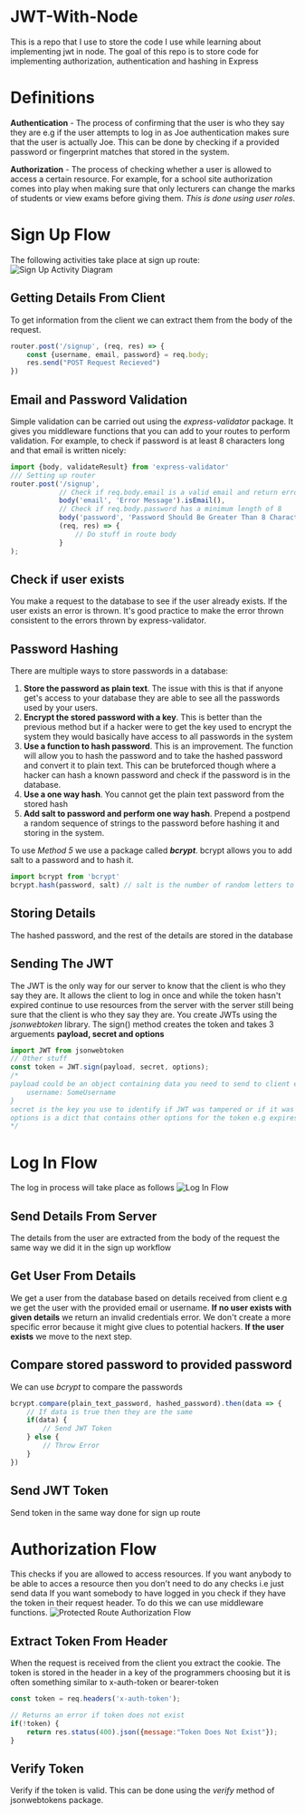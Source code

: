# JWT-With-Node
This is a repo that I use to store the code I use while learning about implementing jwt in node. The goal of this repo is to store code for implementing authorization, authentication and hashing in Express

# Definitions
**Authentication** - The process of confirming that the user is who they say they are e.g if the user attempts to log in as Joe authentication makes sure that the user is actually Joe. This can be done by checking if a provided password or fingerprint matches that stored in the system.

**Authorization** - The process of checking whether a user is allowed to access a certain resource. For example, for a school site authorization comes into play when making sure that only lecturers can change the marks of students or view exams before giving them. *This is done using user roles*.

# Sign Up Flow
The following activities take place at sign up route: 
![Sign Up Activity Diagram](signupactivitydiagram.drawio.png)

## Getting Details From Client
To get information from the client we can extract them from the body of the request.
```javascript
router.post('/signup', (req, res) => {
    const {username, email, password} = req.body;
    res.send("POST Request Recieved")
})
```

## Email and Password Validation
Simple validation can be carried out using the *express-validator* package. It gives you middleware functions that you can add to your routes to perform validation. For example, to check if password is at least 8 characters long and that email is written nicely:
```javascript
import {body, validateResult} from 'express-validator'
/// Setting up router
router.post('/signup',
            // Check if req.body.email is a valid email and return error message if not
            body('email', 'Error Message').isEmail(),
            // Check if req.body.password has a minimum length of 8
            body('password', 'Password Should Be Greater Than 8 Characters').isLength({min:8}),
            (req, res) => {
                // Do stuff in route body
            }
);
```

## Check if user exists
You make a request to the database to see if the user already exists. If the user exists an error is thrown. It's good practice to make the error thrown consistent to the errors thrown by express-validator.

## Password Hashing
There are multiple ways to store passwords in a database:
1. **Store the password as plain text**. The issue with this is that if anyone get's access to your database they are able to see all the passwords used by your users.
2. **Encrypt the stored password with a key**. This is better than the previous method but if a hacker were to get the key used to encrypt the system they would basically have access to all passwords in the system
3. **Use a function to hash password**. This is an improvement. The function will allow you to hash the password and to take the hashed password and convert it to plain text. This can be bruteforced though where a hacker can hash a known password and check if the password is in the database.
4. **Use a one way hash**. You cannot get the plain text password from the stored hash
5. **Add salt to password and perform one way hash**. Prepend a postpend a random sequence of strings to the password before hashing it and storing in the system.

To use *Method 5* we use a package called ***bcrypt***. bcrypt allows you to add salt to a password and to hash it.
```javascript
import bcrypt from 'bcrypt'
bcrypt.hash(password, salt) // salt is the number of random letters to add to password before hashing. Recommended value is 10
```

## Storing Details
The hashed password, and the rest of the details are stored in the database

## Sending The JWT
The JWT is the only way for our server to know that the client is who they say they are. It allows the client to log in once and while the token hasn't expired continue to use resources from the server with the server still being sure that the client is who they say they are.
You create JWTs using the *jsonwebtoken* library. The sign() method creates the token and takes 3 arguements **payload, secret and options**
```javascript
import JWT from jsonwebtoken
// Other stuff
const token = JWT.sign(payload, secret, options);
/* 
payload could be an object containing data you need to send to client e.g {
    username: SomeUsername
}
secret is the key you use to identify if JWT was tampered or if it was from your server
options is a dict that contains other options for the token e.g expiresIn which sets how long the token is valid for
*/
```

# Log In Flow
The log in process will take place as follows
![Log In Flow](LogInActivityDiagram.drawio.png)

## Send Details From Server
The details from the user are extracted from the body of the request the same way we did it in the sign up workflow

## Get User From Details
We get a user from the database based on details received from client e.g we get the user with the provided email or username. **If no user exists with given details** we return an invalid credentials error. We don't create a more specific error because it might give clues to potential hackers. **If the user exists** we move to the next step.

## Compare stored password to provided password
We can use *bcrypt* to compare the passwords
```javascript
bcrypt.compare(plain_text_password, hashed_password).then(data => {
    // If data is true then they are the same
    if(data) {
        // Send JWT Token
    } else {
        // Throw Error
    }
})
```

## Send JWT Token
Send token in the same way done for sign up route

# Authorization Flow
This checks if you are allowed to access resources.
If you want anybody to be able to acces a resource then you don't need to do any checks i.e just send data
If you want somebody to have logged in you check if they have the token in their request header. To do this we can use middleware functions.
![Protected Route Authorization Flow](ProtectedRouteActivityDiagram.drawio.png)

## Extract Token From Header
When the request is received from the client you extract the cookie. The token is stored in the header in a key of the programmers choosing but it is often something similar to x-auth-token or bearer-token
```javascript
const token = req.headers('x-auth-token');

// Returns an error if token does not exist
if(!token) {
    return res.status(400).json({message:"Token Does Not Exist"});
}
```

## Verify Token
Verify if the token is valid. This can be done using the *verify* method of jsonwebtokens package.
